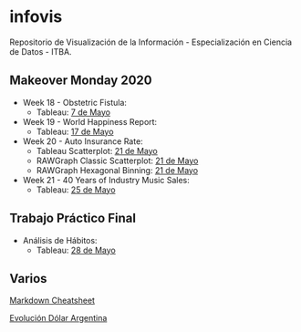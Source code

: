 # infovis

Repositorio de Visualización de la Información - Especialización en Ciencia de Datos - ITBA.


## Makeover Monday 2020
+ Week 18 - Obstetric Fistula:
  * Tableau: [7 de Mayo](https://igna43.github.io/infovis/makeovermonday2020W18.html)
+ Week 19 - World Happiness Report:
  * Tableau: [17 de Mayo](https://igna43.github.io/infovis/makeovermonday2020W19.html)
+ Week 20 - Auto Insurance Rate:
    * Tableau Scatterplot: [21 de Mayo](https://igna43.github.io/infovis/makeovermonday2020W20.html)
    * RAWGraph Classic Scatterplot: [21 de Mayo](http://bl.ocks.org/Igna43/1040097696f6cccb4e8f7f8f17b43290)
    * RAWGraph Hexagonal Binning: [21 de Mayo](http://bl.ocks.org/Igna43/27221999a39060a4cc6d2c5286028150)
+ Week 21 - 40 Years of Industry Music Sales:
    * Tableau: [25 de Mayo](https://igna43.github.io/infovis/makeovermonday2020W21.html)

## Trabajo Práctico Final
+ Análisis de Hábitos:
  * Tableau: [28 de Mayo](https://igna43.github.io/infovis/TP_Final.html)

## Varios

[Markdown Cheatsheet](https://github.com/adam-p/markdown-here/wiki/Markdown-Cheatsheet)

[Evolución Dólar Argentina](https://igna43.github.io/infovis/evolucion_dolar_argentina.html)


